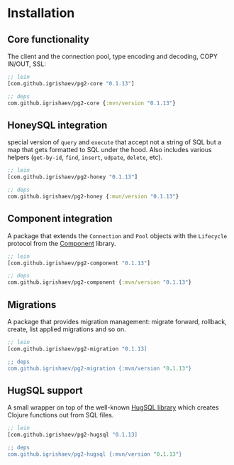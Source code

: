 # Installation

## Core functionality

The client and the connection pool, type encoding and decoding, COPY IN/OUT,
SSL:

~~~clojure
;; lein
[com.github.igrishaev/pg2-core "0.1.13"]

;; deps
com.github.igrishaev/pg2-core {:mvn/version "0.1.13"}
~~~

## HoneySQL integration

special version of `query` and `execute` that accept not a string of SQL but a
map that gets formatted to SQL under the hood. Also includes various helpers
(`get-by-id`, `find`, `insert`, `udpate`, `delete`, etc).

~~~clojure
;; lein
[com.github.igrishaev/pg2-honey "0.1.13"]

;; deps
com.github.igrishaev/pg2-honey {:mvn/version "0.1.13"}
~~~

[component]: https://github.com/stuartsierra/component

## Component integration

A package that extends the `Connection` and `Pool` objects with the `Lifecycle`
protocol from the [Component][component] library.

~~~clojure
;; lein
[com.github.igrishaev/pg2-component "0.1.13"]

;; deps
com.github.igrishaev/pg2-component {:mvn/version "0.1.13"}
~~~

## Migrations

A package that provides migration management: migrate forward, rollback, create,
list applied migrations and so on.

~~~clojure
;; lein
[com.github.igrishaev/pg2-migration "0.1.13]

;; deps
com.github.igrishaev/pg2-migration {:mvn/version "0.1.13"}
~~~

[hugsql]: https://www.hugsql.org/

## HugSQL support

A small wrapper on top of the well-known [HugSQL library][hugsql] which creates
Clojure functions out from SQL files.

~~~clojure
;; lein
[com.github.igrishaev/pg2-hugsql "0.1.13]

;; deps
com.github.igrishaev/pg2-hugsql {:mvn/version "0.1.13"}
~~~
